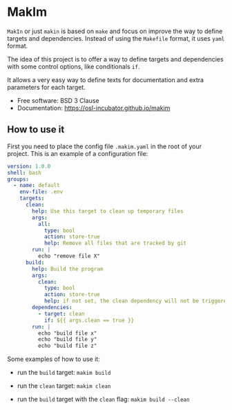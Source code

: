 # MakIm

`MakIn` or just `makin` is based on `make` and focus on improve
the way to define targets and dependencies. Instead of using the
`Makefile` format, it uses `yaml` format.

The idea of this project is to offer a way to define targets and
dependencies with some control options, like conditionals `if`.

It allows a very easy way to define texts for documentation and
extra parameters for each target.


* Free software: BSD 3 Clause
* Documentation: https://osl-incubator.github.io/makim


## How to use it

First you need to place the config file `.makim.yaml` in the root of your project.
This is an example of a configuration file:

```yaml
version: 1.0.0
shell: bash
groups:
  - name: default
    env-file: .env
    targets:
      clean:
        help: Use this target to clean up temporary files
        args:
          all:
            type: bool
            action: store-true
            help: Remove all files that are tracked by git
        run: |
          echo "remove file X"
      build:
        help: Build the program
        args:
          clean:
            type: bool
            action: store-true
            help: if not set, the clean dependency will not be triggered.
        dependencies:
          - target: clean
            if: ${{ args.clean == true }}
        run: |
          echo "build file x"
          echo "build file y"
          echo "build file z"

```

Some examples of how to use it:

* run the `build` target:
  `makim build`

* run the `clean` target:
  `makim clean`

* run the `build` target with the `clean` flag:
  `makim build --clean`
